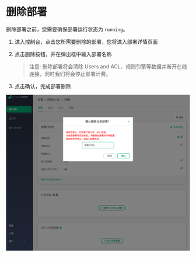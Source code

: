 # 删除部署

删除部署之前，您需要确保部署运行状态为 `running`。

1. 进入控制台，点击您所需要删除的部署，您将进入部署详情页面

2. 点击删除按钮，并在弹出框中输入部署名称

   > 注意: 删除部署将会清除 Users and ACL、规则引擎等数据并断开在线连接，同时我们将会停止部署计费。

3. 点击确认，完成部署删除

![delete_deployment](./_assets/delete_deployment.png)
